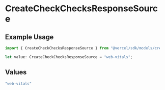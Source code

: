# CreateCheckChecksResponseSource

## Example Usage

```typescript
import { CreateCheckChecksResponseSource } from "@vercel/sdk/models/createcheckop.js";

let value: CreateCheckChecksResponseSource = "web-vitals";
```

## Values

```typescript
"web-vitals"
```